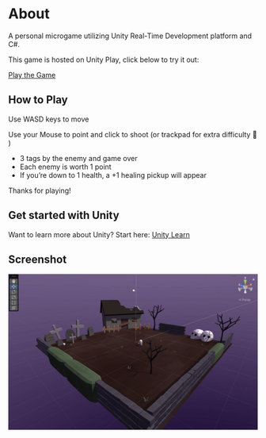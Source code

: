 # About
A personal microgame utilizing Unity Real-Time Development platform and C#.

This game is hosted on Unity Play, click below to try it out:

[Play the Game](https://play.unity.com/mg/other/project-spooky)

## How to Play
Use WASD keys to move

Use your Mouse to point and click to shoot (or trackpad for extra difficulty 🙂 )

- 3 tags by the enemy and game over
- Each enemy is worth 1 point
- If you’re down to 1 health, a +1 healing pickup will appear

Thanks for playing!

## Get started with Unity
Want to learn more about Unity? Start here:
[Unity Learn](https://learn.unity.com/)

## Screenshot

![](/assets/spooky.png)